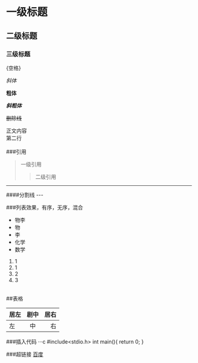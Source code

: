 # 一级标题

## 二级标题

### 三级标题
{空格}<br>

*斜体*

**粗体**

***斜粗体***


~~删除线~~

正文内容<br>
第二行<br><br>
###引用
>一级引用
>>二级引用
---

####分割线 \-\-\-

###列表效果，有序，无序，混合

* 物李
 * 物
 * 李
* 化学
* 数学

1. 1
 1. 1
 2. 2
 3. 3
<br>
##表格

居左|剧中|居右
--|:--:|--:|
左|中|右

###插入代码
···c
	#include<stdio.h>
	int main(){
		return 0;
	}

###超链接
[百度](https://www.baidu.com "悬停效果")

